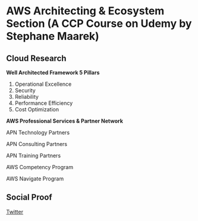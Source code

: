 # AWS Architecting & Ecosystem Section (A CCP Course on Udemy by Stephane Maarek)


## Cloud Research

**Well Architected Framework
5 Pillars**

1. Operational Excellence
2. Security
3. Reliability
4. Performance Efficiency
5. Cost Optimization

**AWS Professional Services & Partner Network**

APN Technology Partners

APN Consulting Partners

APN Training Partners

AWS Competency Program

AWS Navigate Program


## Social Proof

[Twitter](link)
